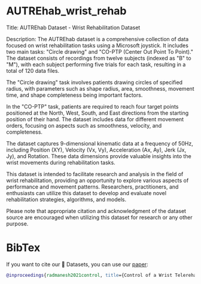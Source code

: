 # AUTREhab_wrist_rehab
Title: AUTREhab Dataset - Wrist Rehabilitation Dataset

Description: The AUTREhab dataset is a comprehensive collection of data focused on wrist rehabilitation tasks using a Microsoft joystick. It includes two main tasks: "Circle drawing" and "CO-PTP (Center Out Point To Point)." The dataset consists of recordings from twelve subjects (indexed as "B" to "M"), with each subject performing five trials for each task, resulting in a total of 120 data files.

The "Circle drawing" task involves patients drawing circles of specified radius, with parameters such as shape radius, area, smoothness, movement time, and shape completeness being important factors.

In the "CO-PTP" task, patients are required to reach four target points positioned at the North, West, South, and East directions from the starting position of their hand. The dataset includes data for different movement orders, focusing on aspects such as smoothness, velocity, and completeness.

The dataset captures 9-dimensional kinematic data at a frequency of 50Hz, including Position (XY), Velocity (Vx, Vy), Acceleration (Ax, Ay), Jerk (Jx, Jy), and Rotation. These data dimensions provide valuable insights into the wrist movements during rehabilitation tasks.

This dataset is intended to facilitate research and analysis in the field of wrist rehabilitation, providing an opportunity to explore various aspects of performance and movement patterns. Researchers, practitioners, and enthusiasts can utilize this dataset to develop and evaluate novel rehabilitation strategies, algorithms, and models.

Please note that appropriate citation and acknowledgment of the dataset source are encouraged when utilizing this dataset for research or any other purpose.


# BibTex
If you want to cite our 🤗 Datasets, you can use our [paper](https://ieeexplore.ieee.org/abstract/document/9663440):

```bibtex
@inproceedings{radmanesh2021control, title={Control of a Wrist Telerehabilitation System Based on Recovery Indices and Reproduction of the Periodic Tasks}, author={Radmanesh, Elahe and Sharifi, Iman and Talebi, Heidar A}, booktitle={2021 9th RSI International Conference on Robotics and Mechatronics (ICRoM)}, pages={309--315}, year={2021}, organization={IEEE} }
```
